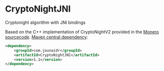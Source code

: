 # CryptoNightJNI
Cryptonight algorithm with JNI bindings

Based on the C++ implementation of CryptoNightV2 provided in the [Monero sourcecode](https://github.com/monero-project/monero/commit/f3cd51a12b202875bd8191668aceb8a4f810ecd4).
[Maven central dependency](https://mvnrepository.com/artifact/com.jounaidr/CryptoNightJNI):
```xml
<dependency>
    <groupId>com.jounaidr</groupId>
    <artifactId>CryptoNightJNI</artifactId>
    <version>1.1</version>
</dependency>
```